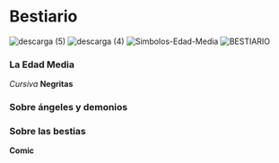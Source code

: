 # Bestiario
![descarga (5)](https://user-images.githubusercontent.com/100175361/155770663-5f3f8f0a-8163-4c73-bafb-1cf72c1ff68c.jpg)
![descarga (4)](https://user-images.githubusercontent.com/100175361/156892880-c6721f57-1672-4eff-8f46-c6b9918ce19c.jpg)
![Simbolos-Edad-Media](https://user-images.githubusercontent.com/100175361/156892891-be51a0b3-5b52-43c0-80a8-2647fda98da5.jpg) ![BESTIARIO](https://user-images.githubusercontent.com/100175361/156892912-5b227a08-4f4c-4e89-9488-d4f925a48b4b.jpg)

### La Edad Media 


*Cursiva* **Negritas** 

### Sobre ángeles y demonios 

### Sobre las bestias

**Comic** 

